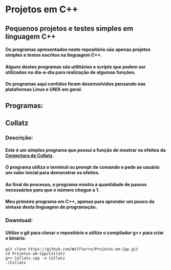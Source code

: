 # Projetos em C++
## Pequenos projetos e testes simples em linguagem C++

#### Os programas apresentados neste repositório são apenas projetos simples e testes escritos na linguagem C++.
#### Alguns destes programas são utilitários e scripts que podem ser utilizados no dia-a-dia para realização de algumas funções.
#### Os programas aqui contidos foram desenvolvidos pensando nas plataformas Linux e UNIX em geral.

## Programas:

## Collatz

### Descrição:

#### Este é um simples programa que possui a função de mostrar os efeitos da [Conjectura de Collatz](https://pt.wikipedia.org/wiki/Conjectura_de_Collatz).
#### O programa utiliza o terminal ou prompt de comando e pede ao usuário um valor inicial para demonstrar os efeitos.
#### Ao final do processo, o programa mostra a quantidade de passos necessários para que o número chegue a 1.
#### Meu primeiro programa em C++, apenas para aprender um pouco da sintaxe desta linguagem de programação.

### Download:

#### Utilize o git para clonar o repositório e utilize o compilador g++ para criar o binário:

    git clone https://github.com/Wolfterro/Projetos-em-Cpp.git
    cd Projetos-em-Cpp/Collatz
    g++ Collatz.cpp -o Collatz
    ./Collatz
